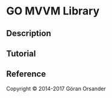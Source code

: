 # GO MVVM Library

## Description

## Tutorial

## Reference

Copyright &copy; 2014-2017 Göran Orsander
